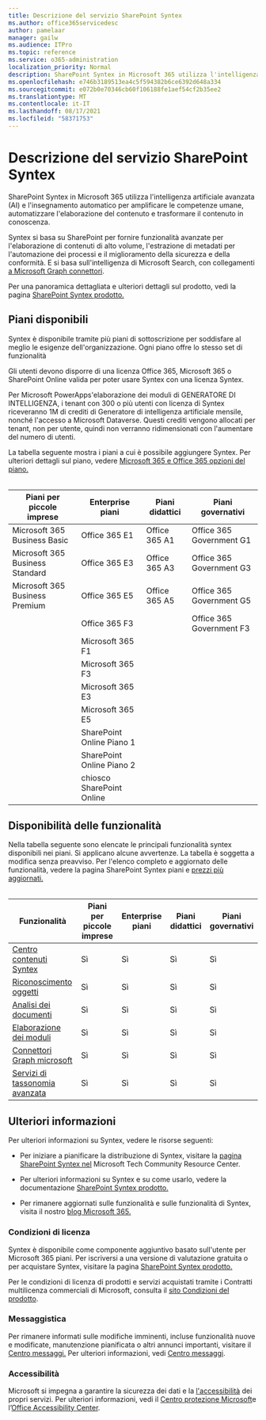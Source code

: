 ```yaml
---
title: Descrizione del servizio SharePoint Syntex
ms.author: office365servicedesc
author: pamelaar
manager: gailw
ms.audience: ITPro
ms.topic: reference
ms.service: o365-administration
localization_priority: Normal
description: SharePoint Syntex in Microsoft 365 utilizza l'intelligenza artificiale avanzata (AI) e l'insegnamento automatico per amplificare le competenze umane, automatizzare l'elaborazione del contenuto e trasformare il contenuto in conoscenza.
ms.openlocfilehash: e746b3189513ea4c5f594382b6ce6392d648a334
ms.sourcegitcommit: e072b0e70346cb60f106188fe1aef54cf2b35ee2
ms.translationtype: MT
ms.contentlocale: it-IT
ms.lasthandoff: 08/17/2021
ms.locfileid: "58371753"
---
```

# <a name="sharepoint-syntex-service-description"></a>Descrizione del servizio SharePoint Syntex 

SharePoint Syntex in Microsoft 365 utilizza l'intelligenza artificiale avanzata (AI) e l'insegnamento automatico per amplificare le competenze umane, automatizzare l'elaborazione del contenuto e trasformare il contenuto in conoscenza.

Syntex si basa su SharePoint per fornire funzionalità avanzate per l'elaborazione di contenuti di alto volume, l'estrazione di metadati per l'automazione dei processi e il miglioramento della sicurezza e della conformità. E si basa sull'intelligenza di Microsoft Search, con collegamenti [a Microsoft Graph connettori](/microsoftsearch/connectors-overview).

Per una panoramica dettagliata e ulteriori dettagli sul prodotto, vedi la pagina [SharePoint Syntex prodotto.](https://aka.ms/sharepointsyntex)

## <a name="available-plans"></a>Piani disponibili

Syntex è disponibile tramite più piani di sottoscrizione per soddisfare al meglio le esigenze dell'organizzazione. Ogni piano offre lo stesso set di funzionalità

Gli utenti devono disporre di una licenza Office 365, Microsoft 365 o SharePoint Online valida per poter usare Syntex con una licenza Syntex.

Per Microsoft PowerApps'elaborazione dei moduli di GENERATORE DI INTELLIGENZA, i tenant con 300 o più utenti con licenza di Syntex riceveranno 1M di crediti di Generatore di intelligenza artificiale mensile, nonché l'accesso a Microsoft Dataverse. Questi crediti vengono allocati per tenant, non per utente, quindi non verranno ridimensionati con l'aumentare del numero di utenti.

La tabella seguente mostra i piani a cui è possibile aggiungere Syntex. Per ulteriori dettagli sul piano, vedere [Microsoft 365 e Office 365 opzioni del piano.](../office-365-platform-service-description/office-365-plan-options.md)<br><br>


| Piani per piccole imprese            | Enterprise piani         | Piani didattici     | Piani governativi         |
| ------------------------------- | ------------------------ | ------------------- | ------------------------ |
| Microsoft 365 Business Basic    | Office 365 E1            | Office 365 A1       | Office 365 Government G1 |
| Microsoft 365 Business Standard | Office 365 E3            | Office 365 A3       | Office 365 Government G3 |
| Microsoft 365 Business Premium  | Office 365 E5            | Office 365 A5       | Office 365 Government G5 |
|                                 | Office 365 F3            |                     | Office 365 Government F3 |
|                                 | Microsoft 365 F1         |                     |                          |
|                                 | Microsoft 365 F3         |                     |                          |
|                                 | Microsoft 365 E3         |                     |                          |
|                                 | Microsoft 365 E5         |                     |                          |
|                                 | SharePoint Online Piano 1 |                     |                          |
|                                 | SharePoint Online Piano 2 |                     |                          |
|                                 | chiosco SharePoint Online  |                     |                          |

## <a name="feature-availability"></a>Disponibilità delle funzionalità

Nella tabella seguente sono elencate le principali funzionalità syntex disponibili nei piani. Si applicano alcune avvertenze. La tabella è soggetta a modifica senza preavviso. Per l'elenco completo e aggiornato delle funzionalità, vedere la pagina SharePoint Syntex piani e [prezzi più aggiornati.](https://www.microsoft.com/microsoft-365/enterprise/sharepoint-syntex)<br><br>

| Funzionalità | Piani per piccole imprese | Enterprise piani | Piani didattici | Piani governativi |
|--|--|--|--|--|
| [Centro contenuti Syntex](sharepoint-syntex-features.md#syntex-content-center) | Sì | Sì | Sì | Sì |
| [Riconoscimento oggetti](sharepoint-syntex-features.md#object-recognition) | Sì | Sì | Sì | Sì |
| [Analisi dei documenti](sharepoint-syntex-features.md#document-understanding) | Sì | Sì | Sì | Sì |
| [Elaborazione dei moduli](sharepoint-syntex-features.md#form-processing) | Sì | Sì | Sì | Sì |
| [Connettori Graph microsoft](sharepoint-syntex-features.md#microsoft-graph-content-connectors) | Sì | Sì | Sì | Sì |
| [Servizi di tassonomia avanzata](sharepoint-syntex-features.md#advanced-taxonomy-services) | Sì | Sì | Sì | Sì |

## <a name="learn-more"></a>Ulteriori informazioni

Per ulteriori informazioni su Syntex, vedere le risorse seguenti:

  - Per iniziare a pianificare la distribuzione di Syntex, visitare la [pagina SharePoint Syntex nel](https://resources.techcommunity.microsoft.com/sharepoint-syntex/) Microsoft Tech Community Resource Center.

  - Per ulteriori informazioni su Syntex e su come usarlo, vedere la documentazione [SharePoint Syntex prodotto.](/microsoft-365/contentunderstanding/)

  - Per rimanere aggiornati sulle funzionalità e sulle funzionalità di Syntex, visita il nostro [blog Microsoft 365.](https://go.microsoft.com/fwlink/?linkid=2084915)

### <a name="licensing-terms"></a>Condizioni di licenza

Syntex è disponibile come componente aggiuntivo basato sull'utente per Microsoft 365 piani. Per iscriversi a una versione di valutazione gratuita o per acquistare Syntex, visitare la pagina [SharePoint Syntex prodotto.](https://aka.ms/sharepointsyntex)

Per le condizioni di licenza di prodotti e servizi acquistati tramite i Contratti multilicenza commerciali di Microsoft, consulta il [sito Condizioni del prodotto](https://www.microsoft.com/licensing/terms/).

### <a name="messaging"></a>Messaggistica

Per rimanere informati sulle modifiche imminenti, incluse funzionalità nuove e modificate, manutenzione pianificata o altri annunci importanti, visitare il [Centro messaggi.](https://go.microsoft.com/fwlink/p/?linkid=2070717) Per ulteriori informazioni, vedi [Centro messaggi](/microsoft-365/admin/manage/message-center).

### <a name="accessibility"></a>Accessibilità

Microsoft si impegna a garantire la sicurezza dei dati e la [l'accessibilità](https://www.microsoft.com/trust-center/compliance/accessibility) dei propri servizi. Per ulteriori informazioni, vedi il [Centro protezione Microsoft](https://www.microsoft.com/trust-center)e l’[Office Accessibility Center](https://support.office.com/article/ecab0fcf-d143-4fe8-a2ff-6cd596bddc6d).